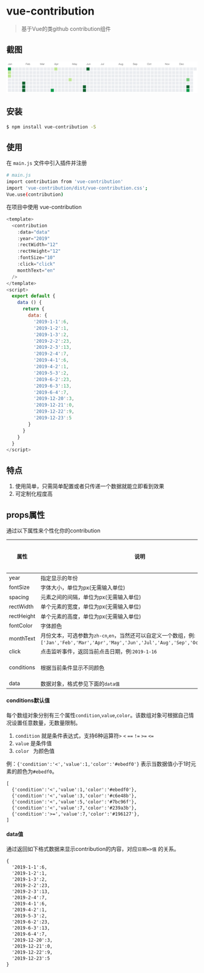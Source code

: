 # vue-contribution

> 基于Vue的类github contribution组件

## 截图
![vue-contribution](https://github.com/QQOQ/vue-contribution/blob/master/public/img/test.png)

## 安装

``` bash
$ npm install vue-contribution -S
```
## 使用

在 `main.js` 文件中引入插件并注册

``` bash
# main.js
import contribution from 'vue-contribution'
import 'vue-contribution/dist/vue-contribution.css';
Vue.use(contribution)
```

在项目中使用 vue-contribution

```js
<template>
  <contribution
    :data="data"
    :year="2019"
    :rectWidth="12"
    :rectHeight="12"
    :fontSize="10"
    :click="click"
    monthText="en"
  />
</template>
<script>
  export default {
    data () {
      return {
        data: {
          '2019-1-1':6,
          '2019-1-2':1,
          '2019-1-3':2,
          '2019-2-2':23,
          '2019-2-3':13,
          '2019-2-4':7,
          '2019-4-1':6,
          '2019-4-2':1,
          '2019-5-3':2,
          '2019-6-2':23,
          '2019-6-3':13,
          '2019-6-4':7,
          '2019-12-20':3,
          '2019-12-21':0,
          '2019-12-22':9,
          '2019-12-23':5
      	}
      }
    }
  }
</script>
```

## 特点
1. 使用简单，只需简单配置或者只传递一个数据就能立即看到效果
2. 可定制化程度高

## props属性
通过以下属性来个性化你的contribution

| 属性  | 说明  | 类型  | 默认值  | 是否必须  |
| ------------ | ------------ | ------------ | ------------ | ------------ |
| year  | 指定显示的年份  | Number  | 本年  | 否  |
| fontSize  | 字体大小，单位为px(无需输入单位)  | Number  | 10  | 否  |
| spacing  | 元素之间的间隔，单位为px(无需输入单位)  | Number  | 2  | 否  |
| rectWidth  | 单个元素的宽度，单位为px(无需输入单位)  | Number  | 12  | 否  |
| rectHeight  | 单个元素的高度，单位为px(无需输入单位)  | Number  | 12  | 否  |
| fontColor | 字体颜色  | String  | #767676  | 否  |
| monthText  | 月份文本，可选参数为`zh-cn`,`en`，当然还可以自定义一个数组，例:`['Jan','Feb','Mar','Apr','May','Jun','Jul','Aug','Sep','Oct','Nov','Dec']`  | String, Array  | zh-cn  | 否  |
| click  | 点击监听事件，返回当前点击日期，例:`2019-1-16`  | Function  | -  | 否  |
| conditions | 根据当前条件显示不同颜色  | Array  | 参见下面的`conditions默认值`  | 否  |
| data | 数据对象，格式参见下面的`data值`  | Object  | 无  | 是  |

#### conditions默认值
每个数组对象分别有三个属性`condition`,`value`,`color`。该数组对象可根据自己情况设置任意数量，无数量限制。
1. `condition` 就是条件表达式，支持6种运算符`>` `<` `==` `!=` `>=` `<=`
2. `value` 是条件值
3. `color ` 为颜色值

例：`{'condition':'<','value':1,'color':'#ebedf0'}` 表示当数据值小于1时元素的颜色为`#ebedf0`。

```
[
  {'condition':'<','value':1,'color':'#ebedf0'},
  {'condition':'<','value':3,'color':'#c6e48b'},
  {'condition':'<','value':5,'color':'#7bc96f'},
  {'condition':'<','value':7,'color':'#239a3b'},
  {'condition':'>=','value':7,'color':'#196127'},
]
```

#### data值
通过返回如下格式数据来显示contribution的内容，对应`日期=>值` 的关系。
```
{
  '2019-1-1':6,
  '2019-1-2':1,
  '2019-1-3':2,
  '2019-2-2':23,
  '2019-2-3':13,
  '2019-2-4':7,
  '2019-4-1':6,
  '2019-4-2':1,
  '2019-5-3':2,
  '2019-6-2':23,
  '2019-6-3':13,
  '2019-6-4':7,
  '2019-12-20':3,
  '2019-12-21':0,
  '2019-12-22':9,
  '2019-12-23':5
}
```
